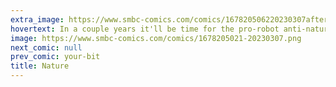 ```yaml
---
extra_image: https://www.smbc-comics.com/comics/167820506220230307after.png
hovertext: In a couple years it'll be time for the pro-robot anti-nature SMBC collection.
image: https://www.smbc-comics.com/comics/1678205021-20230307.png
next_comic: null
prev_comic: your-bit
title: Nature
---
```


